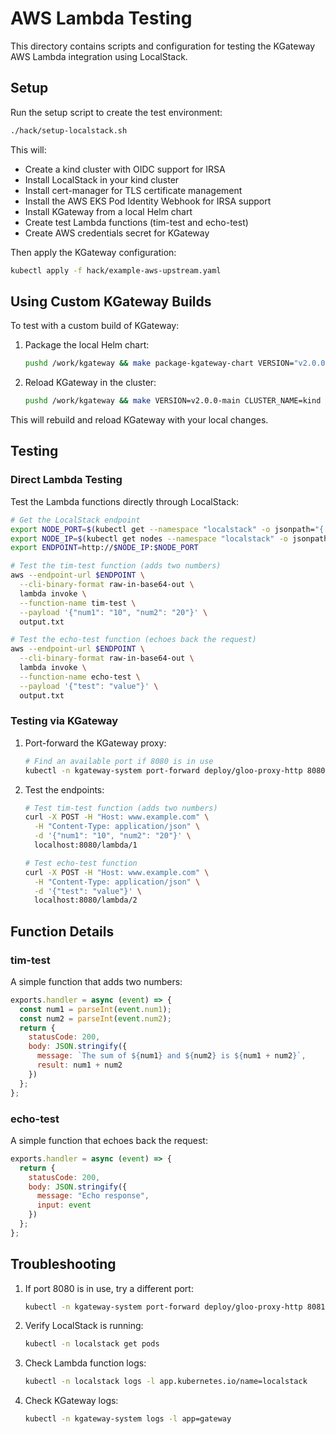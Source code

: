 # AWS Lambda Testing

This directory contains scripts and configuration for testing the KGateway AWS Lambda integration using LocalStack.

## Setup

Run the setup script to create the test environment:

```bash
./hack/setup-localstack.sh
```

This will:
- Create a kind cluster with OIDC support for IRSA
- Install LocalStack in your kind cluster
- Install cert-manager for TLS certificate management
- Install the AWS EKS Pod Identity Webhook for IRSA support
- Install KGateway from a local Helm chart
- Create test Lambda functions (tim-test and echo-test)
- Create AWS credentials secret for KGateway

Then apply the KGateway configuration:

```bash
kubectl apply -f hack/example-aws-upstream.yaml
```

## Using Custom KGateway Builds

To test with a custom build of KGateway:

1. Package the local Helm chart:
    ```bash
    pushd /work/kgateway && make package-kgateway-chart VERSION="v2.0.0-main" && kubectl apply -f install/helm/kgateway/crds && popd
    ```

2. Reload KGateway in the cluster:
    ```bash
    pushd /work/kgateway && make VERSION=v2.0.0-main CLUSTER_NAME=kind kind-reload-kgateway -B && popd
    ```

This will rebuild and reload KGateway with your local changes.

## Testing

### Direct Lambda Testing

Test the Lambda functions directly through LocalStack:

```bash
# Get the LocalStack endpoint
export NODE_PORT=$(kubectl get --namespace "localstack" -o jsonpath="{.spec.ports[0].nodePort}" services localstack)
export NODE_IP=$(kubectl get nodes --namespace "localstack" -o jsonpath="{.items[0].status.addresses[0].address}")
export ENDPOINT=http://$NODE_IP:$NODE_PORT

# Test the tim-test function (adds two numbers)
aws --endpoint-url $ENDPOINT \
  --cli-binary-format raw-in-base64-out \
  lambda invoke \
  --function-name tim-test \
  --payload '{"num1": "10", "num2": "20"}' \
  output.txt

# Test the echo-test function (echoes back the request)
aws --endpoint-url $ENDPOINT \
  --cli-binary-format raw-in-base64-out \
  lambda invoke \
  --function-name echo-test \
  --payload '{"test": "value"}' \
  output.txt
```

### Testing via KGateway

1. Port-forward the KGateway proxy:

    ```bash
    # Find an available port if 8080 is in use
    kubectl -n kgateway-system port-forward deploy/gloo-proxy-http 8080:8080
    ```

2. Test the endpoints:

    ```bash
    # Test tim-test function (adds two numbers)
    curl -X POST -H "Host: www.example.com" \
      -H "Content-Type: application/json" \
      -d '{"num1": "10", "num2": "20"}' \
      localhost:8080/lambda/1

    # Test echo-test function
    curl -X POST -H "Host: www.example.com" \
      -H "Content-Type: application/json" \
      -d '{"test": "value"}' \
      localhost:8080/lambda/2
    ```

## Function Details

### tim-test

A simple function that adds two numbers:

```javascript
exports.handler = async (event) => {
  const num1 = parseInt(event.num1);
  const num2 = parseInt(event.num2);
  return {
    statusCode: 200,
    body: JSON.stringify({
      message: `The sum of ${num1} and ${num2} is ${num1 + num2}`,
      result: num1 + num2
    })
  };
};
```

### echo-test

A simple function that echoes back the request:

```javascript
exports.handler = async (event) => {
  return {
    statusCode: 200,
    body: JSON.stringify({
      message: "Echo response",
      input: event
    })
  };
};
```

## Troubleshooting

1. If port 8080 is in use, try a different port:

    ```bash
    kubectl -n kgateway-system port-forward deploy/gloo-proxy-http 8081:8080
    ```

2. Verify LocalStack is running:

    ```bash
    kubectl -n localstack get pods
    ```

3. Check Lambda function logs:

    ```bash
    kubectl -n localstack logs -l app.kubernetes.io/name=localstack
    ```

4. Check KGateway logs:

    ```bash
    kubectl -n kgateway-system logs -l app=gateway
    ```

